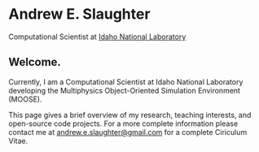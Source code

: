 Andrew E. Slaughter
=============
Computational Scientist at [Idaho National Laboratory](www.inl.gov)

Welcome.
-----------
Currently, I am a Computational Scientist at Idaho National Laboratory developing the Multiphysics Object-Oriented Simulation Environment (MOOSE).

This page gives a brief overview of my research, teaching interests, and open-source code projects. For a more complete information please contact me at andrew.e.slaughter@gmail.com for a complete Ciriculum Vitae.


